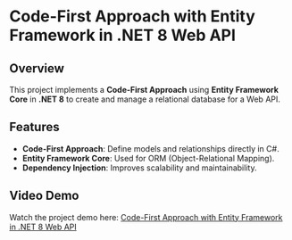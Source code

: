 # Code-First Approach with Entity Framework in .NET 8 Web API

## Overview
This project implements a **Code-First Approach** using **Entity Framework Core** in **.NET 8** to create and manage a relational database for a Web API.

## Features
- **Code-First Approach**: Define models and relationships directly in C#.
- **Entity Framework Core**: Used for ORM (Object-Relational Mapping).
- **Dependency Injection**: Improves scalability and maintainability.

## Video Demo
Watch the project demo here: [Code-First Approach with Entity Framework in .NET 8 Web API](https://www.youtube.com/watch?v=gTL8iMiUiKw)

 

